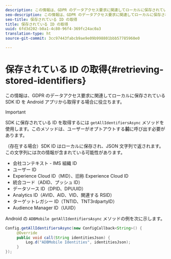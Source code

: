 ```yaml
---
description: この情報は、GDPR のデータアクセス要求に関連してローカルに保存されている SDK ID を Android アプリから取得する場合に役立ちます。
seo-description: この情報は、GDPR のデータアクセス要求に関連してローカルに保存されている SDK ID を Android アプリから取得する場合に役立ちます。
seo-title: 保存されている ID の取得
title: 保存されている ID の取得
uuid: 6fd3d202-b0a1-4c80-96f4-369fc24ac0a3
translation-type: ht
source-git-commit: 3cc97443fabcb9ae9e09b998801bbb57785960e0

---
```



# 保存されている ID の取得{#retrieving-stored-identifiers}

この情報は、GDPR のデータアクセス要求に関連してローカルに保存されている SDK ID を Android アプリから取得する場合に役立ちます。

>[!IMPORTANT]
>
>SDK に保存されている ID を取得するには `getAllIdentifiersAsync` メソッドを使用します。このメソッドは、ユーザーがオプトアウトする&#x200B;**前**&#x200B;に呼び出す必要があります。

（存在する場合）SDK ID はローカルに保存され、JSON 文字列で返されます。この文字列には次の情報が含まれている可能性があります。

* 会社コンテキスト - IMS 組織 ID
* ユーザー ID
* Experience Cloud ID（MID）、旧称 Experience Cloud ID
* 統合コード（ADID、プッシュ ID）
* データソース ID（DPID、DPUUID）
* Analytics ID（AVID、AID、VID、関連する RSID）
* ターゲットレガシー ID（TNTID、TNT3rdpartyID）
* Audience Manager ID（UUID）

Android の `ADBMobile getAllIdentifiersAsync` メソッドの例を次に示します。

```java
Config.getAllIdentifiersAsync(new ConfigCallback<String>() { 
     @Override 
     public void call(String identitiesJson) {                 
         Log.d("ADBMobile Identities", identitiesJson); 
     } 
});
```
